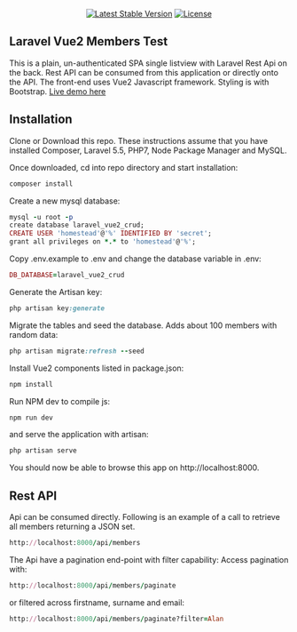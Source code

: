 <p align="center">
<a href="https://packagist.org/packages/laravel/framework"><img src="https://poser.pugx.org/laravel/framework/v/stable.svg" alt="Latest Stable Version"></a>
<a href="https://packagist.org/packages/laravel/framework"><img src="https://poser.pugx.org/laravel/framework/license.svg" alt="License"></a>
</p>

## Laravel Vue2 Members Test 
This is a plain, un-authenticated SPA single listview with Laravel Rest Api on the back. Rest API can be consumed from this application or directly onto the API. The front-end uses Vue2 Javascript framework. Styling is with Bootstrap.  <a href="http://intellipharm.headstation.com">Live demo here</a>

## Installation
Clone or Download this repo. These instructions assume that you have installed Composer, Laravel 5.5, PHP7, Node Package Manager and MySQL.

Once downloaded, cd into repo directory and start installation:

````ruby
composer install 
````

Create a new mysql database:
````ruby
mysql -u root -p
create database laravel_vue2_crud;
CREATE USER 'homestead'@'%' IDENTIFIED BY 'secret';
grant all privileges on *.* to 'homestead'@'%';
````

Copy .env.example to .env and change the database variable in .env:
````ruby
DB_DATABASE=laravel_vue2_crud
````

Generate the Artisan key:
````ruby
php artisan key:generate
````

Migrate the tables and seed the database. Adds about 100 members with random data:
````ruby
php artisan migrate:refresh --seed
````

Install Vue2 components listed in package.json:
````ruby
npm install
````

Run NPM dev to compile js:
````ruby
npm run dev
````

and serve the application with artisan:
````ruby
php artisan serve
````

You should now be able to browse this app on http://localhost:8000. 

## Rest API
Api can be consumed directly. Following is an example of a call to retrieve all members returning a JSON set.
````ruby
http://localhost:8000/api/members
````

The Api have a pagination end-point with filter capability: Access pagination with:
````ruby
http://localhost:8000/api/members/paginate
````

or filtered across firstname, surname and email:
````ruby
http://localhost:8000/api/members/paginate?filter=Alan
````

